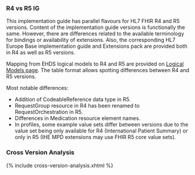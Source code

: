 ### R4 vs R5 IG

This implementation guide has parallel flavours for HL7 FHIR R4 and R5 versions. Content of the implementation guide versions is functionally the same. However, there are differences related to the available terminology for bindings or availability of extensions. Also, the corresponding HL7 Europe Base implementation guide and Extensions pack are provided both in R4 as well as R5 versions.

Mapping from EHDS logical models to R4 and R5 are provided on [Logical Models page](logicalmodels.html). The table format allows spotting differences between R4 and R5 versions.  

Most notable differences:  
- Addition of CodeableReference data type in R5.  
- RequestGroup resource in R4 has been renamed to RequestOrchestration in R5.  
- Differences in Medication resource element names.
- In profiles, some example value sets differ between versions due to the value set being only available for R4 (International Patient Summary) or only in R5 (IHE MPD extensions may use FHIR R5 core value sets).  

### Cross Version Analysis

{% include cross-version-analysis.xhtml %}
